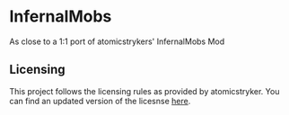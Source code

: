 # InfernalMobs

As close to a 1:1 port of atomicstrykers' InfernalMobs Mod 

## Licensing

This project follows the licensing rules as provided by atomicstryker.
You can find an updated version of the licesnse [here](http://www.atomicstryker.net/about.php).

